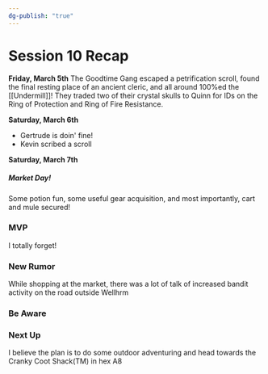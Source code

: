 ```yaml
---
dg-publish: "true"
---
```


# Session 10 Recap


**Friday, March 5th**
The Goodtime Gang escaped a petrification scroll, found the final resting place of an ancient cleric, and all around 100%ed the [[Undermill]]!  They traded two of their crystal skulls to Quinn for IDs on the Ring of Protection and Ring of Fire Resistance.

**Saturday, March 6th**
- Gertrude is doin' fine!
- Kevin scribed a scroll

**Saturday, March 7th**
##### Market Day!
Some potion fun, some useful gear acquisition, and most importantly, cart and mule secured!


### MVP
I totally forget!

### New Rumor
While shopping at the market, there was a lot of talk of increased bandit activity on the road outside Wellhrm

### Be Aware

### Next Up
I believe the plan is to do some outdoor adventuring and head towards the Cranky Coot Shack(TM) in hex A8



